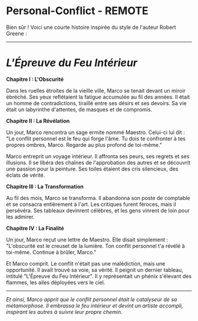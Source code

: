 # Personal-Conflict  - REMOTE

Bien sûr ! Voici une courte histoire inspirée du style de l'auteur Robert Greene :

---

# *L'Épreuve du Feu Intérieur*

**Chapitre I : L'Obscurité**

Dans les ruelles étroites de la vieille ville, Marco se tenait devant un miroir ébréché. Ses yeux reflétaient la fatigue accumulée au fil des années. Il était un homme de contradictions, tiraillé entre ses désirs et ses devoirs. Sa vie était un labyrinthe d'attentes, de masques et de compromis.

**Chapitre II : La Révélation**

Un jour, Marco rencontra un sage ermite nommé Maestro. Celui-ci lui dit : "Le conflit personnel est le feu qui forge l'âme. Tu dois te confronter à tes propres ombres, Marco. Regarde au plus profond de toi-même."

Marco entreprit un voyage intérieur. Il affronta ses peurs, ses regrets et ses illusions. Il se libéra des chaînes de l'approbation des autres et se découvrit une passion pour la peinture. Ses toiles étaient des cris silencieux, des éclats de vérité.

**Chapitre III : La Transformation**

Au fil des mois, Marco se transforma. Il abandonna son poste de comptable et se consacra entièrement à l'art. Les critiques furent féroces, mais il persévéra. Ses tableaux devinrent célèbres, et les gens vinrent de loin pour les admirer.

**Chapitre IV : La Finalité**

Un jour, Marco reçut une lettre de Maestro. Elle disait simplement : "L'obscurité est le creuset de la lumière. Ton conflit personnel t'a révélé à toi-même. Continue à brûler, Marco."

Et Marco comprit. Le conflit n'était pas une malédiction, mais une opportunité. Il avait trouvé sa voie, sa vérité. Il peignit un dernier tableau, intitulé "L'Épreuve du Feu Intérieur". Il y représentait un phénix s'élevant des flammes, les ailes déployées vers le ciel.

---

*Et ainsi, Marco apprit que le conflit personnel était le catalyseur de sa métamorphose. Il embrassa le feu intérieur et devint un artiste accompli, inspirant les autres à suivre leur propre chemin.*

